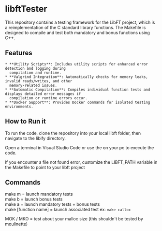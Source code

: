 # libftTester

This repository contains a testing framework for the LibFT project, which is a reimplementation of the C standard library functions. The Makefile is designed to compile and test both mandatory and bonus functions using C++.

## Features

    * **Utility Scripts**: Includes utility scripts for enhanced error detection and logging during 
	  compilation and runtime.
    * **Valgrind Integration**: Automatically checks for memory leaks, invalid reads/writes, and other 
	  memory-related issues.
    * **Automatic Compilation**: Compiles individual function tests and displays detailed error messages if 
	  compilation or runtime errors occur.
    * **Docker Support**: Provides Docker commands for isolated testing environments.

## How to Run it

To run the code, clone the repository into your local libft folder, then navigate to the libify directory.

Open a terminal in Visual Studio Code or use the on your pc to execute the code.

If you encounter a file not found error, customize the LIBFT_PATH variable in the Makefile to point to your libft project

## Commands
make m = launch mandatory tests  
make b = launch bonus tests  
make a = launch mandatory tests + bonus tests  
make [function name] = launch associated test ex: `make calloc`     


MOK / MKO = test about your malloc size (this shouldn't be tested by moulinette)
